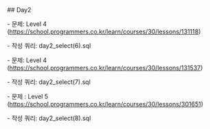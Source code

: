 \## Day2

\- 문제: Level 4 (https://school.programmers.co.kr/learn/courses/30/lessons/131118)

\- 작성 쿼리: day2\_select(6).sql

\- 문제: Level 4 (https://school.programmers.co.kr/learn/courses/30/lessons/131537)

\- 작성 쿼리: day2\_select(7).sql

\- 문제 : Level 5 (https://school.programmers.co.kr/learn/courses/30/lessons/301651)

\- 작성 쿼리: day2\_select(8).sql


